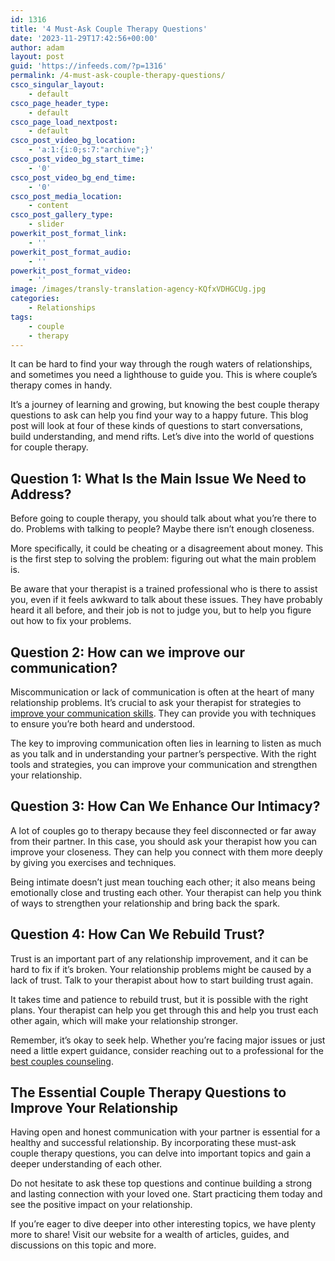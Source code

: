 ```yaml
---
id: 1316
title: '4 Must-Ask Couple Therapy Questions'
date: '2023-11-29T17:42:56+00:00'
author: adam
layout: post
guid: 'https://infeeds.com/?p=1316'
permalink: /4-must-ask-couple-therapy-questions/
csco_singular_layout:
    - default
csco_page_header_type:
    - default
csco_page_load_nextpost:
    - default
csco_post_video_bg_location:
    - 'a:1:{i:0;s:7:"archive";}'
csco_post_video_bg_start_time:
    - '0'
csco_post_video_bg_end_time:
    - '0'
csco_post_media_location:
    - content
csco_post_gallery_type:
    - slider
powerkit_post_format_link:
    - ''
powerkit_post_format_audio:
    - ''
powerkit_post_format_video:
    - ''
image: /images/transly-translation-agency-KQfxVDHGCUg.jpg
categories:
    - Relationships
tags:
    - couple
    - therapy
---
```


It can be hard to find your way through the rough waters of relationships, and sometimes you need a lighthouse to guide you. This is where couple’s therapy comes in handy.

It’s a journey of learning and growing, but knowing the best couple therapy questions to ask can help you find your way to a happy future. This blog post will look at four of these kinds of questions to start conversations, build understanding, and mend rifts. Let’s dive into the world of questions for couple therapy.

## **Question 1: What Is the Main Issue We Need to Address?**

Before going to couple therapy, you should talk about what you’re there to do. Problems with talking to people? Maybe there isn’t enough closeness.

More specifically, it could be cheating or a disagreement about money. This is the first step to solving the problem: figuring out what the main problem is.

Be aware that your therapist is a trained professional who is there to assist you, even if it feels awkward to talk about these issues. They have probably heard it all before, and their job is not to judge you, but to help you figure out how to fix your problems.

## **Question 2: How can we improve our communication?**

Miscommunication or lack of communication is often at the heart of many relationship problems. It’s crucial to ask your therapist for strategies to [improve your communication skills](https://www.betterup.com/blog/effective-strategies-to-improve-your-communication-skills). They can provide you with techniques to ensure you’re both heard and understood.

The key to improving communication often lies in learning to listen as much as you talk and in understanding your partner’s perspective. With the right tools and strategies, you can improve your communication and strengthen your relationship.

## **Question 3: How Can We Enhance Our Intimacy?**

A lot of couples go to therapy because they feel disconnected or far away from their partner. In this case, you should ask your therapist how you can improve your closeness. They can help you connect with them more deeply by giving you exercises and techniques.

Being intimate doesn’t just mean touching each other; it also means being emotionally close and trusting each other. Your therapist can help you think of ways to strengthen your relationship and bring back the spark.

## **Question 4: How Can We Rebuild Trust?**

Trust is an important part of any relationship improvement, and it can be hard to fix if it’s broken. Your relationship problems might be caused by a lack of trust. Talk to your therapist about how to start building trust again.

It takes time and patience to rebuild trust, but it is possible with the right plans. Your therapist can help you get through this and help you trust each other again, which will make your relationship stronger.

Remember, it’s okay to seek help. Whether you’re facing major issues or just need a little expert guidance, consider reaching out to a professional for the [best couples counseling](https://couplescounselingnyc.co/couples-therapy-new-york-city/).

## **The Essential Couple Therapy Questions to Improve Your Relationship**

Having open and honest communication with your partner is essential for a healthy and successful relationship. By incorporating these must-ask couple therapy questions, you can delve into important topics and gain a deeper understanding of each other.

Do not hesitate to ask these top questions and continue building a strong and lasting connection with your loved one. Start practicing them today and see the positive impact on your relationship.

If you’re eager to dive deeper into other interesting topics, we have plenty more to share! Visit our website for a wealth of articles, guides, and discussions on this topic and more.